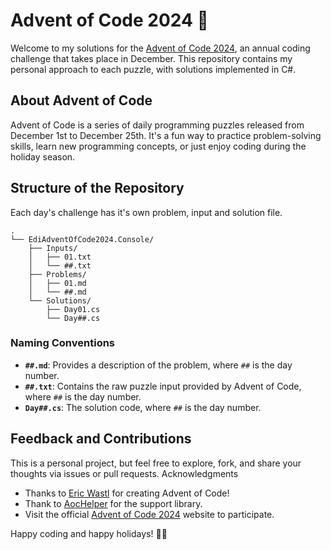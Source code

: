 # Advent of Code 2024 🎄  

Welcome to my solutions for the [Advent of Code 2024](https://adventofcode.com/2024), an annual coding challenge that takes place in December. This repository contains my personal approach to each puzzle, with solutions implemented in C#.

## About Advent of Code  
Advent of Code is a series of daily programming puzzles released from December 1st to December 25th. It's a fun way to practice problem-solving skills, learn new programming concepts, or just enjoy coding during the holiday season.

## Structure of the Repository  
Each day's challenge has it's own problem, input and solution file.

```
.
└── EdiAdventOfCode2024.Console/
    ├── Inputs/
    │   ├── 01.txt
    │   └── ##.txt
    ├── Problems/
    │   ├── 01.md
    │   └── ##.md
    └── Solutions/
        ├── Day01.cs
        └── Day##.cs
```

### Naming Conventions  
- **`##.md`**: Provides a description of the problem, where `##` is the day number.
- **`##.txt`**: Contains the raw puzzle input provided by Advent of Code, where `##` is the day number.
- **`Day##.cs`**: The solution code, where `##` is the day number.

## Feedback and Contributions
This is a personal project, but feel free to explore, fork, and share your thoughts via issues or pull requests.
Acknowledgments

- Thanks to [Eric Wastl](https://x.com/ericwastl) for creating Advent of Code!
- Thank to [AocHelper](https://github.com/eduherminio/AoCHelper) for the support library.
- Visit the official [Advent of Code 2024](https://adventofcode.com/2024) website to participate.

Happy coding and happy holidays! 🎅✨
